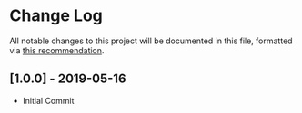 # Change Log
All notable changes to this project will be documented in this file, formatted via [this recommendation](http://keepachangelog.com/).

## [1.0.0] - 2019-05-16
- Initial Commit
